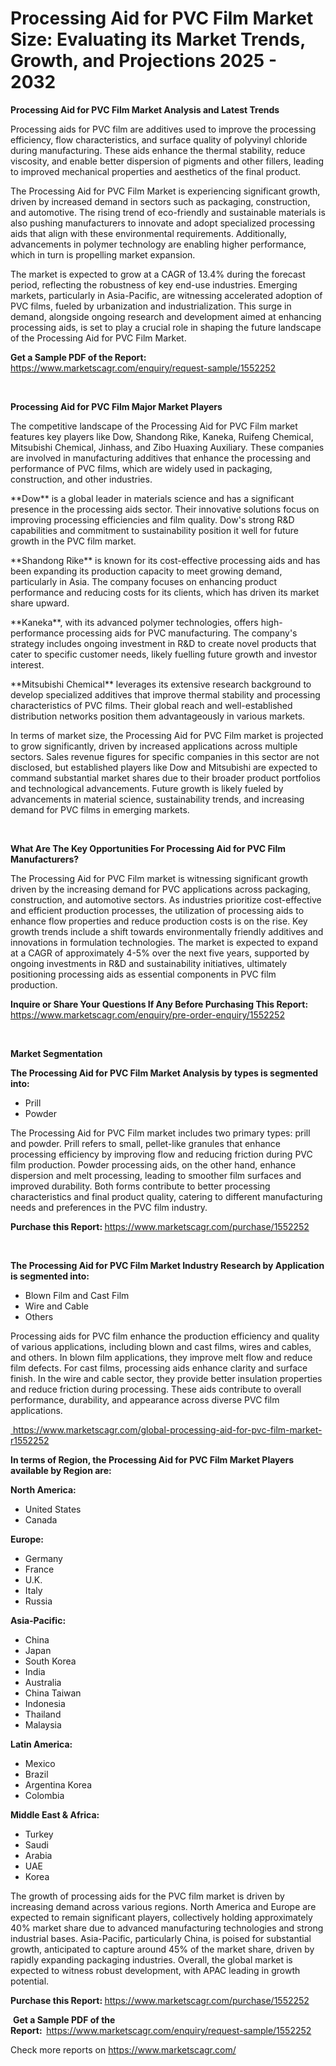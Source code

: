 <p><h1>Processing Aid for PVC Film Market Size: Evaluating its Market Trends, Growth, and Projections 2025 - 2032</h1></p><p><strong>Processing Aid for PVC Film Market Analysis and Latest Trends</strong></p>
<p><p>Processing aids for PVC film are additives used to improve the processing efficiency, flow characteristics, and surface quality of polyvinyl chloride during manufacturing. These aids enhance the thermal stability, reduce viscosity, and enable better dispersion of pigments and other fillers, leading to improved mechanical properties and aesthetics of the final product.</p><p>The Processing Aid for PVC Film Market is experiencing significant growth, driven by increased demand in sectors such as packaging, construction, and automotive. The rising trend of eco-friendly and sustainable materials is also pushing manufacturers to innovate and adopt specialized processing aids that align with these environmental requirements. Additionally, advancements in polymer technology are enabling higher performance, which in turn is propelling market expansion.</p><p>The market is expected to grow at a CAGR of 13.4% during the forecast period, reflecting the robustness of key end-use industries. Emerging markets, particularly in Asia-Pacific, are witnessing accelerated adoption of PVC films, fueled by urbanization and industrialization. This surge in demand, alongside ongoing research and development aimed at enhancing processing aids, is set to play a crucial role in shaping the future landscape of the Processing Aid for PVC Film Market.</p></p>
<p><strong>Get a Sample PDF of the Report:&nbsp;</strong> <a href="https://www.marketscagr.com/enquiry/request-sample/1552252?utm_campaign=3217&utm_medium=2&utm_source=Github&utm_content=ia&utm_term=02042025&utm_id=processing-aid-for-pvc-film">https://www.marketscagr.com/enquiry/request-sample/1552252</a></p>
<p>&nbsp;</p>
<p><strong>Processing Aid for PVC Film Major Market Players</strong></p>
<p><p>The competitive landscape of the Processing Aid for PVC Film market features key players like Dow, Shandong Rike, Kaneka, Ruifeng Chemical, Mitsubishi Chemical, Jinhass, and Zibo Huaxing Auxiliary. These companies are involved in manufacturing additives that enhance the processing and performance of PVC films, which are widely used in packaging, construction, and other industries.</p><p>**Dow** is a global leader in materials science and has a significant presence in the processing aids sector. Their innovative solutions focus on improving processing efficiencies and film quality. Dow's strong R&D capabilities and commitment to sustainability position it well for future growth in the PVC film market.</p><p>**Shandong Rike** is known for its cost-effective processing aids and has been expanding its production capacity to meet growing demand, particularly in Asia. The company focuses on enhancing product performance and reducing costs for its clients, which has driven its market share upward.</p><p>**Kaneka**, with its advanced polymer technologies, offers high-performance processing aids for PVC manufacturing. The company's strategy includes ongoing investment in R&D to create novel products that cater to specific customer needs, likely fuelling future growth and investor interest.</p><p>**Mitsubishi Chemical** leverages its extensive research background to develop specialized additives that improve thermal stability and processing characteristics of PVC films. Their global reach and well-established distribution networks position them advantageously in various markets.</p><p>In terms of market size, the Processing Aid for PVC Film market is projected to grow significantly, driven by increased applications across multiple sectors. Sales revenue figures for specific companies in this sector are not disclosed, but established players like Dow and Mitsubishi are expected to command substantial market shares due to their broader product portfolios and technological advancements. Future growth is likely fueled by advancements in material science, sustainability trends, and increasing demand for PVC films in emerging markets.</p></p>
<p>&nbsp;</p>
<p><strong>What Are The Key Opportunities For Processing Aid for PVC Film Manufacturers?</strong></p>
<p><p>The Processing Aid for PVC Film market is witnessing significant growth driven by the increasing demand for PVC applications across packaging, construction, and automotive sectors. As industries prioritize cost-effective and efficient production processes, the utilization of processing aids to enhance flow properties and reduce production costs is on the rise. Key growth trends include a shift towards environmentally friendly additives and innovations in formulation technologies. The market is expected to expand at a CAGR of approximately 4-5% over the next five years, supported by ongoing investments in R&D and sustainability initiatives, ultimately positioning processing aids as essential components in PVC film production.</p></p>
<p><strong>Inquire or Share Your Questions If Any Before Purchasing This Report:</strong> <a href="https://www.marketscagr.com/enquiry/pre-order-enquiry/1552252?utm_campaign=3217&utm_medium=2&utm_source=Github&utm_content=ia&utm_term=02042025&utm_id=processing-aid-for-pvc-film">https://www.marketscagr.com/enquiry/pre-order-enquiry/1552252</a></p>
<p>&nbsp;</p>
<p><strong>Market Segmentation</strong></p>
<p><strong>The Processing Aid for PVC Film Market Analysis by types is segmented into:</strong></p>
<p><ul><li>Prill</li><li>Powder</li></ul></p>
<p><p>The Processing Aid for PVC Film market includes two primary types: prill and powder. Prill refers to small, pellet-like granules that enhance processing efficiency by improving flow and reducing friction during PVC film production. Powder processing aids, on the other hand, enhance dispersion and melt processing, leading to smoother film surfaces and improved durability. Both forms contribute to better processing characteristics and final product quality, catering to different manufacturing needs and preferences in the PVC film industry.</p></p>
<p><strong>Purchase this Report:&nbsp;</strong><a href="https://www.marketscagr.com/purchase/1552252?utm_campaign=3217&utm_medium=2&utm_source=Github&utm_content=ia&utm_term=02042025&utm_id=processing-aid-for-pvc-film">https://www.marketscagr.com/purchase/1552252</a></p>
<p>&nbsp;</p>
<p><strong>The Processing Aid for PVC Film Market Industry Research by Application is segmented into:</strong></p>
<p><ul><li>Blown Film and Cast Film</li><li>Wire and Cable</li><li>Others</li></ul></p>
<p><p>Processing aids for PVC film enhance the production efficiency and quality of various applications, including blown and cast films, wires and cables, and others. In blown film applications, they improve melt flow and reduce film defects. For cast films, processing aids enhance clarity and surface finish. In the wire and cable sector, they provide better insulation properties and reduce friction during processing. These aids contribute to overall performance, durability, and appearance across diverse PVC film applications.</p></p>
<p><a href="https://www.marketscagr.com/global-processing-aid-for-pvc-film-market-r1552252?utm_campaign=3217&utm_medium=2&utm_source=Github&utm_content=ia&utm_term=02042025&utm_id=processing-aid-for-pvc-film">&nbsp;https://www.marketscagr.com/global-processing-aid-for-pvc-film-market-r1552252</a></p>
<p><strong>In terms of Region, the Processing Aid for PVC Film Market Players available by Region are:</strong></p>
<p>
    <p> <strong> North America: </strong>
        <ul>
            <li>United States</li>
            <li>Canada</li>
        </ul>
        </p> 
    <p> <strong> Europe: </strong>
        <ul>
            <li>Germany</li>
            <li>France</li>
            <li>U.K.</li>
            <li>Italy</li>
            <li>Russia</li>
        </ul>
        </p> 
    <p> <strong> Asia-Pacific: </strong>
        <ul>
            <li>China</li>
            <li>Japan</li>
            <li>South Korea</li>
            <li>India</li>
            <li>Australia</li>
            <li>China Taiwan</li>
            <li>Indonesia</li>
            <li>Thailand</li>
            <li>Malaysia</li>
        </ul>
        </p> 
    <p> <strong> Latin America: </strong>
        <ul>
            <li>Mexico</li>
            <li>Brazil</li>
            <li>Argentina Korea</li>
            <li>Colombia</li>
        </ul>
        </p> 
    <p> <strong> Middle East & Africa: </strong>
        <ul>
            <li>Turkey</li>
            <li>Saudi</li>
            <li>Arabia</li>
            <li>UAE</li>
            <li>Korea</li>
        </ul>
    </p>
    </p>
<p><p>The growth of processing aids for the PVC film market is driven by increasing demand across various regions. North America and Europe are expected to remain significant players, collectively holding approximately 40% market share due to advanced manufacturing technologies and strong industrial bases. Asia-Pacific, particularly China, is poised for substantial growth, anticipated to capture around 45% of the market share, driven by rapidly expanding packaging industries. Overall, the global market is expected to witness robust development, with APAC leading in growth potential.</p></p>
<p><strong>Purchase this Report: </strong><a href="https://www.marketscagr.com/purchase/1552252?utm_campaign=3217&utm_medium=2&utm_source=Github&utm_content=ia&utm_term=02042025&utm_id=processing-aid-for-pvc-film">https://www.marketscagr.com/purchase/1552252</a></p>
<p>&nbsp;<strong>Get a Sample PDF of the Report:&nbsp;&nbsp;</strong><a href="https://www.marketscagr.com/enquiry/request-sample/1552252?utm_campaign=3217&utm_medium=2&utm_source=Github&utm_content=ia&utm_term=02042025&utm_id=processing-aid-for-pvc-film">https://www.marketscagr.com/enquiry/request-sample/1552252</a></p>
<p><strong></strong></p>
<p>Check more reports on <a href="https://www.marketscagr.com/?utm_campaign=3217&utm_medium=2&utm_source=Github&utm_content=ia&utm_term=02042025&utm_id=processing-aid-for-pvc-film">https://www.marketscagr.com/</a></p>